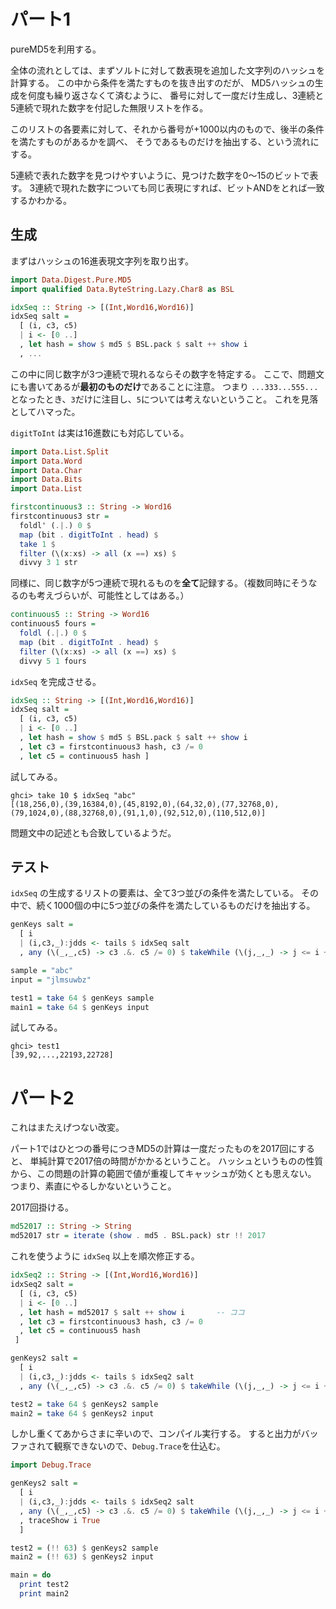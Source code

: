 # パート1

pureMD5を利用する。

全体の流れとしては、まずソルトに対して数表現を追加した文字列のハッシュを計算する。
この中から条件を満たすものを抜き出すのだが、
MD5ハッシュの生成を何度も繰り返さなくて済むように、
番号に対して一度だけ生成し、3連続と5連続で現れた数字を付記した無限リストを作る。

このリストの各要素に対して、それから番号が+1000以内のもので、後半の条件を満たすものがあるかを調べ、
そうであるものだけを抽出する、という流れにする。

5連続で表れた数字を見つけやすいように、見つけた数字を0～15のビットで表す。
3連続で現れた数字についても同じ表現にすれば、ビットANDをとれば一致するかわかる。

## 生成

まずはハッシュの16進表現文字列を取り出す。

```haskell
import Data.Digest.Pure.MD5
import qualified Data.ByteString.Lazy.Char8 as BSL

idxSeq :: String -> [(Int,Word16,Word16)]
idxSeq salt =
  [ (i, c3, c5)
  | i <- [0 ..]
  , let hash = show $ md5 $ BSL.pack $ salt ++ show i
  , ...
```

この中に同じ数字が3つ連続で現れるならその数字を特定する。
ここで、問題文にも書いてあるが**最初のものだけ**であることに注意。
つまり `...333...555...` となったとき、`3`だけに注目し、`5`については考えないということ。
これを見落としてハマった。

`digitToInt` は実は16進数にも対応している。

```haskell
import Data.List.Split
import Data.Word
import Data.Char
import Data.Bits
import Data.List

firstcontinuous3 :: String -> Word16
firstcontinuous3 str =
  foldl' (.|.) 0 $
  map (bit . digitToInt . head) $
  take 1 $
  filter (\(x:xs) -> all (x ==) xs) $
  divvy 3 1 str
```

同様に、同じ数字が5つ連続で現れるものを**全て**記録する。（複数同時にそうなるのも考えづらいが、可能性としてはある。）

```haskell
continuous5 :: String -> Word16
continuous5 fours =
  foldl (.|.) 0 $
  map (bit . digitToInt . head) $
  filter (\(x:xs) -> all (x ==) xs) $
  divvy 5 1 fours
```

`idxSeq` を完成させる。

```haskell
idxSeq :: String -> [(Int,Word16,Word16)]
idxSeq salt =
  [ (i, c3, c5)
  | i <- [0 ..]
  , let hash = show $ md5 $ BSL.pack $ salt ++ show i
  , let c3 = firstcontinuous3 hash, c3 /= 0
  , let c5 = continuous5 hash ]
```

試してみる。

```
ghci> take 10 $ idxSeq "abc"
[(18,256,0),(39,16384,0),(45,8192,0),(64,32,0),(77,32768,0),(79,1024,0),(88,32768,0),(91,1,0),(92,512,0),(110,512,0)]
```

問題文中の記述とも合致しているようだ。

## テスト

`idxSeq` の生成するリストの要素は、全て3つ並びの条件を満たしている。
その中で、続く1000個の中に5つ並びの条件を満たしているものだけを抽出する。

```haskell
genKeys salt =
  [ i
  | (i,c3,_):jdds <- tails $ idxSeq salt
  , any (\(_,_,c5) -> c3 .&. c5 /= 0) $ takeWhile (\(j,_,_) -> j <= i + 1000) jdds ]

sample = "abc"
input = "jlmsuwbz"

test1 = take 64 $ genKeys sample
main1 = take 64 $ genKeys input
```

試してみる。

```
ghci> test1
[39,92,...,22193,22728]
```

# パート2

これはまたえげつない改変。

パート1ではひとつの番号につきMD5の計算は一度だったものを2017回にすると、
単純計算で2017倍の時間がかかるということ。
ハッシュというものの性質から、この問題の計算の範囲で値が重複してキャッシュが効くとも思えない。
つまり、素直にやるしかないということ。

2017回掛ける。

```haskell
md52017 :: String -> String
md52017 str = iterate (show . md5 . BSL.pack) str !! 2017
```

これを使うように `idxSeq` 以上を順次修正する。

```haskell
idxSeq2 :: String -> [(Int,Word16,Word16)]
idxSeq2 salt =
  [ (i, c3, c5)
  | i <- [0 ..]
  , let hash = md52017 $ salt ++ show i       -- ココ
  , let c3 = firstcontinuous3 hash, c3 /= 0
  , let c5 = continuous5 hash
 ]

genKeys2 salt =
  [ i
  | (i,c3,_):jdds <- tails $ idxSeq2 salt
  , any (\(_,_,c5) -> c3 .&. c5 /= 0) $ takeWhile (\(j,_,_) -> j <= i + 1000) jdds ]

test2 = take 64 $ genKeys2 sample
main2 = take 64 $ genKeys2 input
```

しかし重くてあからさまに辛いので、コンパイル実行する。
すると出力がバッファされて観察できないので、`Debug.Trace`を仕込む。

```haskell
import Debug.Trace

genKeys2 salt =
  [ i
  | (i,c3,_):jdds <- tails $ idxSeq2 salt
  , any (\(_,_,c5) -> c3 .&. c5 /= 0) $ takeWhile (\(j,_,_) -> j <= i + 1000) jdds
  , traceShow i True
  ]

test2 = (!! 63) $ genKeys2 sample
main2 = (!! 63) $ genKeys2 input

main = do
  print test2
  print main2
```
